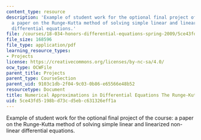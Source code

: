 ```yaml
---
content_type: resource
description: 'Example of student work for the optional final project of the course:
  a paper on the Runge-Kutta method of solving simple linear and linearized non-linear
  differential equations.'
file: /courses/18-034-honors-differential-equations-spring-2009/5ce43fd5198bd73cd5ebc631326eff1a_MIT18_034s09_proj03_rungekutta.pdf
file_size: 168596
file_type: application/pdf
learning_resource_types:
- Projects
license: https://creativecommons.org/licenses/by-nc-sa/4.0/
ocw_type: OCWFile
parent_title: Projects
parent_type: CourseSection
parent_uid: 9103c1db-2f04-9c03-0b86-e65566e48b52
resourcetype: Document
title: Numerical Approximations in Differential Equations The Runge-Kutta Method
uid: 5ce43fd5-198b-d73c-d5eb-c631326eff1a
---
```

Example of student work for the optional final project of the course: a paper on the Runge-Kutta method of solving simple linear and linearized non-linear differential equations.